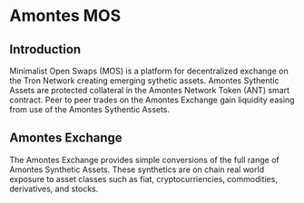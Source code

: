# Amontes MOS

## Introduction
Minimalist Open Swaps (MOS) is a platform for decentralized exchange on the Tron Network creating emerging sythetic assets. Amontes Sythentic Assets are protected collateral in the Amontes Network Token (ANT) smart contract.  Peer to peer trades on the Amontes Exchange gain liquidity easing from use of the Amontes Sythentic Assets.

## Amontes Exchange
The Amontes Exchange provides simple conversions of the full range of Amontes Synthetic Assets.  These synthetics are on chain real world exposure to asset classes such as fiat, cryptocurriencies, commodities, derivatives, and stocks.  
